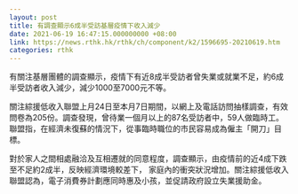 ```yaml
---
layout: post
title: 有調查顯示6成半受訪基層疫情下收入減少
date: 2021-06-19 16:47:15.000000000 +08:00
link: https://news.rthk.hk/rthk/ch/component/k2/1596695-20210619.htm
categories: rthk
---
```


有關注基層團體的調查顯示，疫情下有近8成半受訪者曾失業或就業不足，約6成半受訪者收入減少，減少1000至7000元不等。

關注綜援低收入聯盟上月24日至本月7日期間，以網上及電話訪問抽樣調查，有效問卷為205份。調查發現，曾待業一個月以上的87名受訪者中，59人做臨時工。聯盟指，在經濟未復蘇的情況下，從事臨時職位的市民容易成為僱主「開刀」目標。

對於家人之間相處融洽及互相遷就的同意程度，調查顯示，由疫情前的近4成下跌至不足約2成半，反映經濟環境較差下， 家庭內的衝突狀況增加。關注綜援低收入聯盟認為，電子消費券計劃應同時惠及小孩，並促請政府設立失業援助金。
